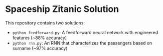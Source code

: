 # Spaceship Zitanic Solution

This repository contains two solutions:

- `python feedforward.py`: A feedforward neural network with engineered features (~88% accuracy)
- `python rnn.py`: An RNN that characterizes the passengers based on surname (~97% accuracy)
